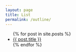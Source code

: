 ```yaml
---
layout: page
title: List
permalink: /outline/
---
```


<ul>
   {% for post in site.posts %}
       <li><a href="{{ site.baseurl }}{{ post.url }}">{{ post.title }}</a></li>
   {% endfor %}
</ul>
